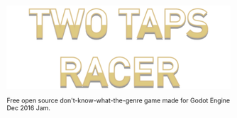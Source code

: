 ![Two Taps Racer](/sprites/title.png?raw=true)

Free open source don't-know-what-the-genre game made for Godot Engine Dec 2016 Jam.
